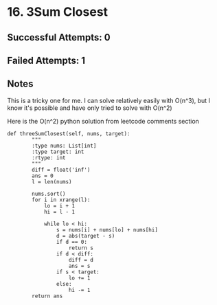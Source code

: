 # 16. 3Sum Closest

## Successful Attempts: 0

## Failed Attempts: 1

## Notes
This is a tricky one for me. I can solve relatively easily with O(n^3), but I know it's possible and have only tried to solve with O(n^2)

Here is the O(n^2) python solution from leetcode comments section

```
def threeSumClosest(self, nums, target):
        """
        :type nums: List[int]
        :type target: int
        :rtype: int
        """
        diff = float('inf')
        ans = 0
        l = len(nums)
        
        nums.sort()
        for i in xrange(l):
            lo = i + 1
            hi = l - 1
            
            while lo < hi:
                s = nums[i] + nums[lo] + nums[hi]
                d = abs(target - s)
                if d == 0:
                    return s
                if d < diff:
                    diff = d
                    ans = s
                if s < target:
                    lo += 1
                else:
                    hi -= 1
        return ans
```